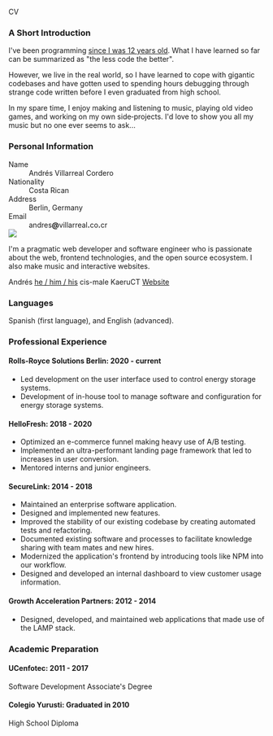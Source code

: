 CV

### A Short Introduction

I've been programming [since I was 12 years old](https://kaeruct.github.io/posts/origins.html). What I have learned so far can be summarized as "the less code the better".

However, we live in the real world, so I have learned to cope with gigantic codebases and have gotten used to spending hours debugging through strange code written before I even graduated from high school.

In my spare time, I enjoy making and listening to music, playing old video games, and working on my own side‑projects. I'd love to show you all my music but no one ever seems to ask...

### Personal Information

<dl class="personal-info h-card">
<dt>Name</dt>
<dd class="p-name">Andrés Villarreal Cordero</dd>
<dt>Nationality</dt>
<dd>Costa Rican</dd>
<dt>Address</dt>
<dd><span class="p-locality">Berlin</span>, <span class="p-country-name">Germany</span></dd>
<dt>Email</dt>
<dd class="u-email">andres<strong>@</strong>villarreal<strong>.</strong>co<strong>.</strong>cr</dd>
<div class="meta">
<img class="u-photo" src="/img/face.jpg" />
<p class="p-note">
I'm a pragmatic web developer and software engineer who is passionate about the web, frontend technologies, and the open source ecosystem. I also make music and interactive websites.
</p>
<span class="p-given-name">Andrés</span>
<a class="u-pronoun" href="https://pronoun.is/he">he / him / his</a>
<span class="p-gender-identity">cis-male</span>
<span class="p-nickname">KaeruCT</span>
<a href="https://andres.villarreal.co.cr/" class="u-url u-uid">Website</a>
</div>
</dl>

### Languages

Spanish (first language), and English (advanced).

### Professional Experience

#### Rolls-Royce Solutions Berlin: 2020 - current

*   Led development on the user interface used to control energy storage systems.
*   Development of in-house tool to manage software and configuration for energy storage systems.

#### HelloFresh: 2018 - 2020

*   Optimized an e-commerce funnel making heavy use of A/B testing.
*   Implemented an ultra-performant landing page framework that led to increases in user conversion.
*   Mentored interns and junior engineers.

#### SecureLink: 2014 - 2018

*   Maintained an enterprise software application.
*   Designed and implemented new features.
*   Improved the stability of our existing codebase by creating automated tests and refactoring.
*   Documented existing software and processes to facilitate knowledge sharing with team mates and new hires.
*   Modernized the application's frontend by introducing tools like NPM into our workflow.
*   Designed and developed an internal dashboard to view customer usage information.

#### Growth Acceleration Partners: 2012 - 2014

*   Designed, developed, and maintained web applications that made use of the LAMP stack.

### Academic Preparation

#### UCenfotec: 2011 - 2017

Software Development Associate's Degree

#### Colegio Yurusti: Graduated in 2010

High School Diploma